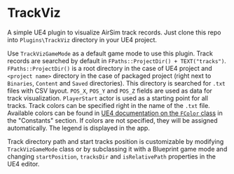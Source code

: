 # TrackViz

A simple UE4 plugin to visualize AirSim track records. Just clone this repo into `Plugins\TrackViz` directory in your UE4 project.

Use `TrackVizGameMode` as a default game mode to use this plugin. Track records are searched by default in `FPaths::ProjectDir() + TEXT("tracks")`. `FPaths::ProjectDir()` is a root directory in the case of UE4 project and `<project name>` directory in the case of packaged project (right next to `Binaries`, `Content` and `Saved` directories). This directory is searched for `.txt` files with CSV layout. `POS_X`, `POS_Y` and `POS_Z` fields are used as data for track visualization. `PlayerStart` actor is used as a starting point for all tracks. Track colors can be specified right in the name of the `.txt` file. Available colors can be found in [UE4 documentation on the `FColor` class](https://api.unrealengine.com/INT/API/Runtime/Core/Math/FColor/index.html) in the "Constants" section. If colors are not specified, they will be assigned automatically. The legend is displayed in the app.

Track directory path and start tracks position is customizable by modifying `TrackVizGameMode` class or by subclassing it with a Blueprint game mode and changing `startPosition`, `tracksDir` and `isRelativePath` properties in the UE4 editor.